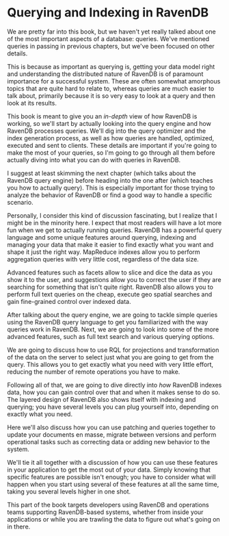 
# Querying and Indexing in RavenDB

[Querying and Indexing]: #indexing

We are pretty far into this book, but we haven't yet really talked about one of the most important aspects of a 
database: queries. We've mentioned queries in passing in previous chapters, but we've been focused on other details. 

This is because as important as querying is, getting your data model right and understanding the distributed nature of RavenDB
is of paramount importance for a successful system. These are often somewhat amorphous topics that are quite hard to relate to, whereas 
queries are much easier to talk about, primarily because it is so very easy to look at a query and then look at its results.

This book is meant to give you an _in-depth_ view of how RavenDB is working, so we'll start by actually looking into the query
engine and how RavenDB processes queries. We'll dig into the query optimizer and the index generation process, as well as how queries are handled,
optimized, executed and sent to clients. These details are important if you're going to make the most of your queries, so I'm going to go through all them before actually diving into what you can do with 
queries in RavenDB.

I suggest at least skimming the next chapter (which talks about the RavenDB query engine) before heading into the one after (which 
teaches you how to actually query). This is especially important for those trying to analyze the behavior of RavenDB or find a good way to handle a specific scenario.

Personally, I consider this kind of discussion fascinating, but I realize that I might be in the minority here. I expect that most readers will have a lot more fun when we get to actually running queries. RavenDB has a powerful query language and some unique features
around querying, indexing and managing your data that make it easier to find exactly what you want and shape it just the right
way. MapReduce indexes allow you to perform aggregation queries with very little cost, regardless of the data size. 

Advanced features such as facets allow to slice and dice the data as you show it to the user, and suggestions allow you to correct the user
if they are searching for something that isn't quite right.
RavenDB also allows you to perform full text queries on the cheap, execute geo spatial searches and gain fine-grained control over indexed
data.

After talking about the query engine, we are going to tackle simple queries using the RavenDB query language to get you
familiarized with the way queries work in RavenDB. Next, we are going to look into some of the more advanced features, such as full
text search and various querying options.

We are going to discuss how to use RQL for projections and transformation of the data on the server to select just what you 
are going to get from the query. This allows you to get exactly what you need with very little effort, reducing the number of remote 
operations you have to make. 

Following all of that, we are going to dive directly into _how_ RavenDB indexes data, how you can gain control over that and when
it makes sense to do so. The layered design of RavenDB also shows itself with indexing and querying; you have several 
levels you can plug yourself into, depending on exactly what you need.

Here we'll also discuss how you can use patching and queries together to update your documents en masse, migrate between versions and 
perform operational tasks such as correcting data or adding new behavior to the system. 

We'll tie it all together with a discussion of how you can use these features in your application to get the most out of your data. Simply knowing that specific features are possible isn't enough; you have to consider what will happen when you start using several of these features
at all the same time, taking you several levels higher in one shot.

This part of the book targets developers using RavenDB and operations teams supporting RavenDB-based systems, 
whether from inside your applications or while you are trawling the data to figure out what's going on in there.
